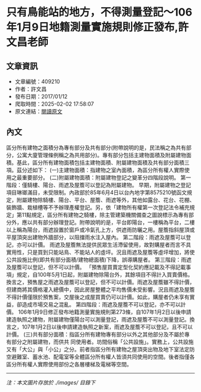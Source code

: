 # 只有鳥能站的地方，不得測量登記～106年1月9日地籍測量實施規則修正發布,許文昌老師

## 文章資訊
- 文章編號：409210
- 作者：許文昌
- 發布日期：2017/01/12
- 爬取時間：2025-02-02 17:58:07
- 原文連結：[閱讀原文](https://real-estate.get.com.tw/Columns/detail.aspx?no=409210)

## 內文
區分所有建物之面積分為專有部分及共有部分(附帶說明的是，民法稱之為共有部分，公寓大廈管理條例稱之為共用部分)。專有部分包括主建物面積及附屬建物面積。基此，區分所有建物面積包括主建物面積、附屬建物面積及共有部分面積三項。茲分述如下：
(一)主建物面積：指建物之室內面積，為區分所有權人實際使用之最重要部分。
(二)附屬建物面積：附屬建物登記之變革分四階段說明。
第一階段：僅騎樓、陽台、雨遮及屋簷可以登記為附屬建物。
早期，附屬建物之登記項目琳瑯滿目，未受限制。內政部於85年6月4日以台內地字第8575210號函文規定，附屬建物除騎樓、陽台、平台、屋簷、雨遮等外，其他如露台、花台、花棚、裝飾牆、栽植槽等不予辦理產權登記。另，依「建物所有權第一次登記法令補充規定」第11點規定，區分所有建物之騎樓，除主管建築機關備查之圖說標示為專有部分外，應以共有部分辦理登記。附帶說明的是，平台即陽台，一樓稱為平台，二樓以上稱為陽台，雨遮設置於窗戶或冷氣孔上方，供遮雨防曬之用。屋簷指斜屋頂或平屋頂突出建物外牆部分，以阻擋雨水注入屋內。
第二階段：雨遮及屋簷可以登記，亦可以計價。
雨遮及屋簷無法提供民眾生活滯留使用，故對購屋者而言不具實用性，只是買到只能站鳥、不能站人的虛坪。況且雨遮及屋簷等虛坪增加，將使公共設施比例(即共有部分面積/建物總面積)下降，誤導購屋者。
第三階段：雨遮及屋簷可以登記，但不可以計價。
「預售屋買賣定型化契約應記載及不得記載事項」規定，自100年5月1日起，附屬建物除陽台外，其餘項目不得計入買賣價格。換言之，預售屋之雨遮及屋簷可以登記，但不可以計價。雨遮及屋簷雖不得計價，但建商將其價格灌入總價中，因此房屋整體之平均售價未受影響。況且雨遮及屋簷不得計價僅限於預售案，交屋後之成屋買賣仍可以計價。如此，購屋者仍未享有實益，卻造成市場交易之混亂。
第四階段：雨遮及屋簷不可以登記，亦不可以計價。
106年1月9日修正發布地籍測量實施規則第273條，自107年1月2日以後申請建造執照之建物，附屬建物僅陽台可以測量登記，雨遮及屋簷不可以測量登記。換言之，107年1月2日以後申請建造執照之新案，雨遮及屋簷不可以登記，且不可以計價。
(三)共有部分面積：指區分所有建物專有部分以外之其他部分及不屬於專有部分之附屬建物，而供共 同使用者。坊間俗稱「公共設施」。實務上，公共設施又有「大公」與「小公」之分。前者指區分所有建物之屋頂突出物及地下室法定防空避難室、蓄水池、配電室等全體區分所有權人皆須共同使用的空間。後者指僅各區分所有權人實際使用部份之各層樓梯及電梯等空間。

---
*注：本文圖片存放於 ./images/ 目錄下*
